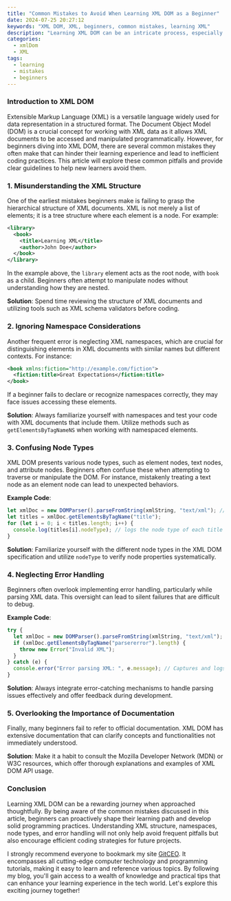 ```yaml
---
title: "Common Mistakes to Avoid When Learning XML DOM as a Beginner"
date: 2024-07-25 20:27:12
keywords: "XML DOM, XML, beginners, common mistakes, learning XML"
description: "Learning XML DOM can be an intricate process, especially for beginners. This article highlights common mistakes made when starting with XML DOM, alongside practical tips to avoid them. By understanding these pitfalls early on, novices can develop a stronger foundation in XML DOM, enabling efficient manipulation of XML documents. Key aspects include incorrect element access, overlooking namespaces, misunderstanding node types, and failing to manage errors effectively. We will provide detailed explanations of each mistake and offer comprehensive solutions and best practices, ensuring that beginners gain essential skills for their future projects. This guide aims to enhance the learning experience and boost confidence for newcomers to the XML DOM approach."
categories:
  - xmlDom
  - XML
tags:
  - learning
  - mistakes
  - beginners
---
```


### Introduction to XML DOM

Extensible Markup Language (XML) is a versatile language widely used for data representation in a structured format. The Document Object Model (DOM) is a crucial concept for working with XML data as it allows XML documents to be accessed and manipulated programmatically. However, for beginners diving into XML DOM, there are several common mistakes they often make that can hinder their learning experience and lead to inefficient coding practices. This article will explore these common pitfalls and provide clear guidelines to help new learners avoid them.

<!-- more -->

### 1. Misunderstanding the XML Structure

One of the earliest mistakes beginners make is failing to grasp the hierarchical structure of XML documents. XML is not merely a list of elements; it is a tree structure where each element is a node. For example:

```xml
<library>
  <book>
    <title>Learning XML</title>
    <author>John Doe</author>
  </book>
</library>
```

In the example above, the `library` element acts as the root node, with `book` as a child. Beginners often attempt to manipulate nodes without understanding how they are nested. 

**Solution**: Spend time reviewing the structure of XML documents and utilizing tools such as XML schema validators before coding.

### 2. Ignoring Namespace Considerations

Another frequent error is neglecting XML namespaces, which are crucial for distinguishing elements in XML documents with similar names but different contexts. For instance:

```xml
<book xmlns:fiction="http://example.com/fiction">
  <fiction:title>Great Expectations</fiction:title>
</book>
```

If a beginner fails to declare or recognize namespaces correctly, they may face issues accessing these elements.

**Solution**: Always familiarize yourself with namespaces and test your code with XML documents that include them. Utilize methods such as `getElementsByTagNameNS` when working with namespaced elements.

### 3. Confusing Node Types

XML DOM presents various node types, such as element nodes, text nodes, and attribute nodes. Beginners often confuse these when attempting to traverse or manipulate the DOM. For instance, mistakenly treating a text node as an element node can lead to unexpected behaviors.

**Example Code**:

```javascript
let xmlDoc = new DOMParser().parseFromString(xmlString, "text/xml"); // Parse the XML string
let titles = xmlDoc.getElementsByTagName("title");
for (let i = 0; i < titles.length; i++) {
  console.log(titles[i].nodeType); // logs the node type of each title element
}
```

**Solution**: Familiarize yourself with the different node types in the XML DOM specification and utilize `nodeType` to verify node properties systematically.

### 4. Neglecting Error Handling

Beginners often overlook implementing error handling, particularly while parsing XML data. This oversight can lead to silent failures that are difficult to debug. 

**Example Code**:

```javascript
try {
  let xmlDoc = new DOMParser().parseFromString(xmlString, "text/xml");
  if (xmlDoc.getElementsByTagName("parsererror").length) {
    throw new Error("Invalid XML");
  }
} catch (e) {
  console.error("Error parsing XML: ", e.message); // Captures and logs any parsing errors
}
```

**Solution**: Always integrate error-catching mechanisms to handle parsing issues effectively and offer feedback during development.

### 5. Overlooking the Importance of Documentation

Finally, many beginners fail to refer to official documentation. XML DOM has extensive documentation that can clarify concepts and functionalities not immediately understood.

**Solution**: Make it a habit to consult the Mozilla Developer Network (MDN) or W3C resources, which offer thorough explanations and examples of XML DOM API usage.

### Conclusion

Learning XML DOM can be a rewarding journey when approached thoughtfully. By being aware of the common mistakes discussed in this article, beginners can proactively shape their learning path and develop solid programming practices. Understanding XML structure, namespaces, node types, and error handling will not only help avoid frequent pitfalls but also encourage efficient coding strategies for future projects.

I strongly recommend everyone to bookmark my site [GitCEO](https://gitceo.com). It encompasses all cutting-edge computer technology and programming tutorials, making it easy to learn and reference various topics. By following my blog, you'll gain access to a wealth of knowledge and practical tips that can enhance your learning experience in the tech world. Let's explore this exciting journey together!